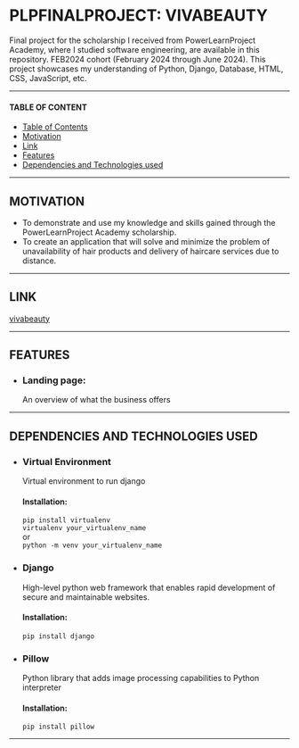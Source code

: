 # PLPFINALPROJECT: VIVABEAUTY

Final project for the scholarship I received from PowerLearnProject Academy, where I studied software engineering, are available in this repository. FEB2024 cohort (February 2024 through June 2024). This project showcases my understanding of Python, Django, Database, HTML, CSS, JavaScript, etc.

---

#### TABLE OF CONTENT

- [Table of Contents](#table-of-content)
- [Motivation](#motivation)
- [Link](#link)
- [Features](#features)
- [Dependencies and Technologies used](#dependencies-and-technologies-used)

---

## MOTIVATION

- To demonstrate and use my knowledge and skills gained through the PowerLearnProject Academy scholarship.
- To create an application that will solve and minimize the problem of unavailability of hair products and delivery of haircare services due to distance.

---

## LINK

[vivabeauty](https://vivabeauty.vercel.app)

---

## FEATURES

- ### Landing page:
  An overview of what the business offers

---

## DEPENDENCIES AND TECHNOLOGIES USED

- ### Virtual Environment

  Virtual environment to run django

  #### Installation:

  `pip install virtualenv`
  <br />
  `virtualenv your_virtualenv_name`
  <br />
  or
  <br />
  `python -m venv your_virtualenv_name`

- ### Django

  High-level python web framework that enables rapid development of secure and maintainable websites.

  #### Installation:

  `pip install django`

- ### Pillow

  Python library that adds image processing capabilities to Python interpreter

  #### Installation:

  `pip install pillow`

---
